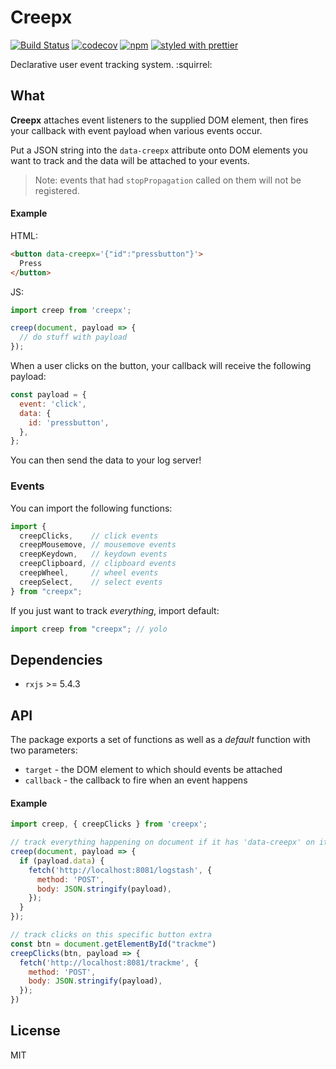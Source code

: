 # Creepx

[![Build Status](https://travis-ci.org/oreqizer/creepx.svg?branch=master)](https://travis-ci.org/oreqizer/creepx)
[![codecov](https://codecov.io/gh/oreqizer/creepx/branch/master/graph/badge.svg)](https://codecov.io/gh/oreqizer/creepx)
[![npm](https://img.shields.io/npm/v/creepx.svg)](https://www.npmjs.com/package/creepx)
[![styled with prettier](https://img.shields.io/badge/styled_with-prettier-ff69b4.svg)](https://github.com/prettier/prettier)

Declarative user event tracking system. :squirrel:

## What

**Creepx** attaches event listeners to the supplied DOM element, then fires your callback with event payload when various events occur.

Put a JSON string into the `data-creepx` attribute onto DOM elements you want to track and the data will be attached to your events.

> Note: events that had `stopPropagation` called on them will not be registered.

#### Example

HTML:

```html
<button data-creepx='{"id":"pressbutton"}'>
  Press
</button>
```

JS:

```js
import creep from 'creepx';

creep(document, payload => {
  // do stuff with payload
});
```

When a user clicks on the button, your callback will receive the following payload:

```js
const payload = {
  event: 'click',
  data: {
    id: 'pressbutton',
  },
};
```

You can then send the data to your log server!

### Events

You can import the following functions:

```js
import {
  creepClicks,    // click events
  creepMousemove, // mousemove events
  creepKeydown,   // keydown events
  creepClipboard, // clipboard events
  creepWheel,     // wheel events
  creepSelect,    // select events
} from "creepx";
```

If you just want to track _everything_, import default:

```js
import creep from "creepx"; // yolo
```

## Dependencies

* `rxjs` >= 5.4.3

## API

The package exports a set of functions as well as a _default_ function with two parameters:

* `target` - the DOM element to which should events be attached
* `callback` - the callback to fire when an event happens

#### Example

```js
import creep, { creepClicks } from 'creepx';

// track everything happening on document if it has 'data-creepx' on it
creep(document, payload => {
  if (payload.data) {
    fetch('http://localhost:8081/logstash', {
      method: 'POST',
      body: JSON.stringify(payload),
    });
  }
});

// track clicks on this specific button extra
const btn = document.getElementById("trackme")
creepClicks(btn, payload => {
  fetch('http://localhost:8081/trackme', {
    method: 'POST',
    body: JSON.stringify(payload),
  });
})
```

## License

MIT
